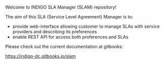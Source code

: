 Welcome to INDIGO SLA Manager (SLAM) repository!

The aim of this SLA (Service Level Agreement) Manager is to:

* provide web-interface allowing customer to manage SLAs with service providers and describing its preferences
* enable REST API for access both proferences and SLAs


Please check out the current documentation at gitbooks:

https://indigo-dc.gitbooks.io/slam

